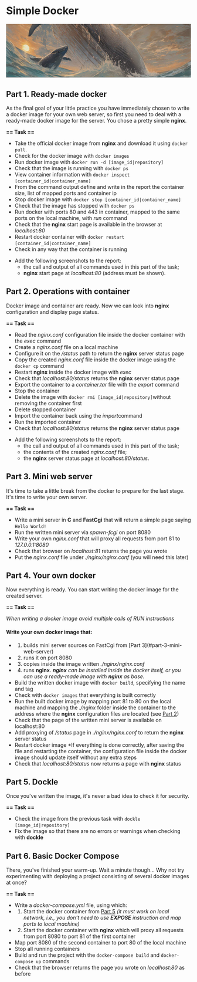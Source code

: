 # Simple Docker

![simple_docker](src/img/D05.jpg)

## Part 1. Ready-made docker

As the final goal of your little practice you have immediately chosen to write a docker image for your own web server, so first you need to deal with a ready-made docker image for the server.
You chose a pretty simple **nginx**.

**== Task ==**

* Take the official docker image from **nginx** and download it using `docker pull`.
* Check for the docker image with `docker images`
* Run docker image with `docker run -d [image_id|repository]`
* Check that the image is running with `docker ps`
* View container information with `docker inspect [container_id|container_name]`
* From the command output define and write in the report the container size, list of mapped ports and container ip
* Stop docker image with `docker stop [container_id|container_name]`
* Check that the image has stopped with `docker ps`
* Run docker with ports 80 and 443 in container, mapped to the same ports on the local machine, with *run* command
* Check that the **nginx** start page is available in the browser at *localhost:80*
* Restart docker container with `docker restart [container_id|container_name]`
* Check in any way that the container is running

- Add the following screenshots to the report:
    - the call and output of all commands used in this part of the task;
    - **nginx** start page at *localhost:80* (address must be shown).

## Part 2. Operations with container

Docker image and container are ready. Now we can look into **nginx** configuration and display page status.

**== Task ==**

* Read the *nginx.conf* configuration file inside the docker container with the *exec* command
* Create a *nginx.conf* file on a local machine
* Configure it on the */status* path to return the **nginx** server status page
* Copy the created *nginx.conf* file inside the docker image using the `docker cp` command
* Restart **nginx** inside the docker image with *exec*
* Check that *localhost:80/status* returns the **nginx** server status page
* Export the container to a *container.tar* file with the *export* command
* Stop the container
* Delete the image with `docker rmi [image_id|repository]`without removing the container first
* Delete stopped container
* Import the container back using the *import*command
* Run the imported container
* Check that *localhost:80/status* returns the **nginx** server status page

- Add the following screenshots to the report:
    - the call and output of all commands used in this part of the task;
    - the contents of the created *nginx.conf* file;
    - the **nginx** server status page at *localhost:80/status*.


## Part 3. Mini web server

It's time to take a little break from the docker to prepare for the last stage. It's time to write your own server.

**== Task ==**

* Write a mini server in **C** and **FastCgi** that will return a simple page saying `Hello World!`
* Run the written mini server via *spawn-fcgi* on port 8080
* Write your own *nginx.conf* that will proxy all requests from port 81 to *127.0.0.1:8080*
* Check that browser on *localhost:81* returns the page you wrote
* Put the *nginx.conf* file under *./nginx/nginx.conf* (you will need this later)

## Part 4. Your own docker

Now everything is ready. You can start writing the docker image for the created server.

**== Task ==**

*When writing a docker image avoid multiple calls of RUN instructions*

#### Write your own docker image that:
* 1) builds mini server sources on FastCgi from [Part 3](#part-3-mini- web-server)
* 2) runs it on port 8080
* 3) copies inside the image written *./nginx/nginx.conf*
* 4) runs **nginx**.
_**nginx** can be installed inside the docker itself, or you can use a ready-made image with **nginx** as base._
* Build the written docker image with `docker build`, specifying the name and tag
* Check with `docker images` that everything is built correctly
* Run the built docker image by mapping port 81 to 80 on the local machine and mapping the *./nginx* folder inside the container to the address where the **nginx** configuration files are located (see [Part 2](#part-2-operations-with-container))
* Check that the page of the written mini server is available on localhost:80
* Add proxying of */status* page in *./nginx/nginx.conf* to return the **nginx** server status
* Restart docker image
*If everything is done correctly, after saving the file and restarting the container, the configuration file inside the docker image should update itself without any extra steps
* Check that *localhost:80/status* now returns a page with **nginx** status

## Part 5. **Dockle**

Once you've written the image, it's never a bad idea to check it for security.

**== Task ==**

* Check the image from the previous task with `dockle [image_id|repository]`
* Fix the image so that there are no errors or warnings when checking with **dockle**


## Part 6. Basic **Docker Compose**

There, you've finished your warm-up. Wait a minute though...
Why not try experimenting with deploying a project consisting of several docker images at once?

**== Task ==**

* Write a *docker-compose.yml* file, using which:
* 1) Start the docker container from [Part 5](#part-5-dockle) _(it must work on local network, i.e., you don't need to use **EXPOSE** instruction and map ports to local machine)_
* 2) Start the docker container with **nginx** which will proxy all requests from port 8080 to port 81 of the first container
* Map port 8080 of the second container to port 80 of the local machine
* Stop all running containers
* Build and run the project with the `docker-compose build` and `docker-compose up` commands
* Check that the browser returns the page you wrote on *localhost:80* as before



